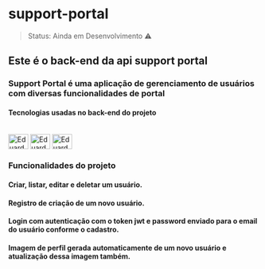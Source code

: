 # support-portal

> Status: Ainda em Desenvolvimento ⚠️

## Este é o back-end da api support portal

### Support Portal é uma aplicação de gerenciamento de usuários com diversas funcionalidades de portal

#### Tecnologias usadas no back-end do projeto
<div style="display: inline_block"><br>
 <img align="center" alt="Eduardo-Java" height="30" width="40"  src="https://cdn.jsdelivr.net/gh/devicons/devicon/icons/java/java-original-wordmark.svg" />
 <img align="center" alt="Eduardo-Spring" height="30" width="40" src="https://cdn.jsdelivr.net/gh/devicons/devicon/icons/spring/spring-original.svg" />
 <img align="center" alt="Eduardo-MySSQL" height="30" width="40" src="https://cdn.jsdelivr.net/gh/devicons/devicon/icons/mysql/mysql-original-wordmark.svg" />
</div>

### Funcionalidades do projeto
#### Criar, listar, editar e deletar um usuário.
#### Registro de criação de um novo usuário.
#### Login com autenticação com o token jwt e password enviado para o email do usuário conforme o cadastro.
#### Imagem de perfil gerada automaticamente de um novo usuário e atualização dessa imagem também.
